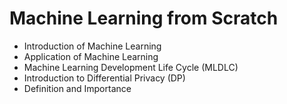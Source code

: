 # Machine Learning from Scratch

- Introduction of Machine Learning
- Application of Machine Learning
- Machine Learning Development Life Cycle (MLDLC)
- Introduction to Differential Privacy (DP)
- Definition and Importance
